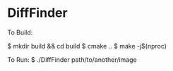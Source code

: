 # DiffFinder

To Build:

$ mkdir build && cd build
$ cmake ..
$ make -j$(nproc)

To Run:
$ ./DiffFinder path/to/another/image
